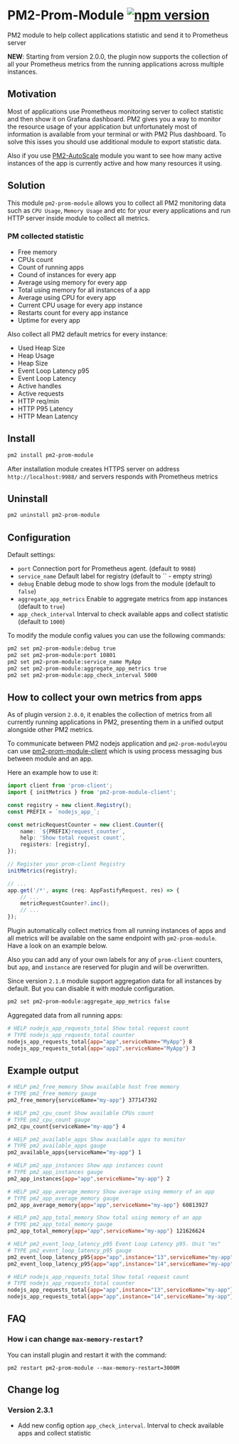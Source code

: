 # PM2-Prom-Module [![npm version](https://badge.fury.io/js/pm2-prom-module.svg)](https://www.npmjs.com/package/pm2-prom-module)

PM2 module to help collect applications statistic and send it to Prometheus server

**NEW**: Starting from version 2.0.0, the plugin now supports the collection of all your Prometheus metrics from the running applications across multiple instances.

## Motivation

Most of applications use Prometheus monitoring server to collect statistic and then show it on Grafana dashboard. PM2 gives you a way to monitor the resource usage of your application but unfortunately most of information is available from your terminal or with PM2 Plus dashboard. To solve this isses you should use additional module to export statistic data.

Also if you use [PM2-AutoScale](https://www.npmjs.com/package/pm2-autoscale) module you want to see how many active instances of the app is currently active and how many resources it using.

## Solution

This module `pm2-prom-module` allows you to collect all PM2 monitoring data such as `CPU Usage`, `Memory Usage` and etc for your every applications and run HTTP server inside module to collect all metrics.

### PM collected statistic

-   Free memory
-   CPUs count
-   Count of running apps
-   Cound of instances for every app
-   Average using memory for every app
-   Total using memory for all instances of a app
-   Average using CPU for every app
-   Current CPU usage for every app instance
-   Restarts count for every app instance
-   Uptime for every app

Also collect all PM2 default metrics for every instance:

-   Used Heap Size
-   Heap Usage
-   Heap Size
-   Event Loop Latency p95
-   Event Loop Latency
-   Active handles
-   Active requests
-   HTTP req/min
-   HTTP P95 Latency
-   HTTP Mean Latency

## Install

```bash
pm2 install pm2-prom-module
```

After installation module creates HTTPS server on address `http://localhost:9988/` and servers responds with Prometheus metrics

## Uninstall

```bash
pm2 uninstall pm2-prom-module
```

## Configuration

Default settings:

-   `port` Connection port for Prometheus agent. (default to `9988`)
-   `service_name` Default label for registry (default to `` - empty string)
-   `debug` Enable debug mode to show logs from the module (default to `false`)
-   `aggregate_app_metrics` Enable to aggregate metrics from app instances (default to `true`)
-   `app_check_interval` Interval to check available apps and collect statistic (default to `1000`)

To modify the module config values you can use the following commands:

```bash
pm2 set pm2-prom-module:debug true
pm2 set pm2-prom-module:port 10801
pm2 set pm2-prom-module:service_name MyApp
pm2 set pm2-prom-module:aggregate_app_metrics true
pm2 set pm2-prom-module:app_check_interval 5000
```

## How to collect your own metrics from apps

As of plugin version `2.0.0`, it enables the collection of metrics from all currently running applications in PM2, presenting them in a unified output alongside other PM2 metrics.

To communicate between PM2 nodejs application and `pm2-prom-module`you can use [pm2-prom-module-client](https://www.npmjs.com/package/pm2-prom-module-client) which is using process messaging bus between module and an app.

Here an example how to use it:

```typescript
import client from 'prom-client';
import { initMetrics } from 'pm2-prom-module-client';

const registry = new client.Registry();
const PREFIX = `nodejs_app_`;

const metricRequestCounter = new client.Counter({
    name: `${PREFIX}request_counter`,
    help: 'Show total request count',
    registers: [registry],
});

// Register your prom-client Registry
initMetrics(registry);

// ...
app.get('/*', async (req: AppFastifyRequest, res) => {
    // ...
    metricRequestCounter?.inc();
    // ...
});
```

Plugin automatically collect metrics from all running instances of apps and all metrics will be available on the same endpoint with `pm2-prom-module`. Have a look on an example below.

Also you can add any of your own labels for any of `prom-client` counters, but `app`, and `instance` are reserved for plugin and will be overwritten.

Since version `2.1.0` module support aggregation data for all instances by default.
But you can disable it with module configuration.

```bash
pm2 set pm2-prom-module:aggregate_app_metrics false
```

Aggregated data from all running apps:

```bash
# HELP nodejs_app_requests_total Show total request count
# TYPE nodejs_app_requests_total counter
nodejs_app_requests_total{app="app",serviceName="MyApp"} 8
nodejs_app_requests_total{app="app2",serviceName="MyApp"} 3
```

## Example output

```bash
# HELP pm2_free_memory Show available host free memory
# TYPE pm2_free_memory gauge
pm2_free_memory{serviceName="my-app"} 377147392

# HELP pm2_cpu_count Show available CPUs count
# TYPE pm2_cpu_count gauge
pm2_cpu_count{serviceName="my-app"} 4

# HELP pm2_available_apps Show available apps to monitor
# TYPE pm2_available_apps gauge
pm2_available_apps{serviceName="my-app"} 1

# HELP pm2_app_instances Show app instances count
# TYPE pm2_app_instances gauge
pm2_app_instances{app="app",serviceName="my-app"} 2

# HELP pm2_app_average_memory Show average using memory of an app
# TYPE pm2_app_average_memory gauge
pm2_app_average_memory{app="app",serviceName="my-app"} 60813927

# HELP pm2_app_total_memory Show total using memory of an app
# TYPE pm2_app_total_memory gauge
pm2_app_total_memory{app="app",serviceName="my-app"} 121626624

# HELP pm2_event_loop_latency_p95 Event Loop Latency p95. Unit "ms"
# TYPE pm2_event_loop_latency_p95 gauge
pm2_event_loop_latency_p95{app="app",instance="13",serviceName="my-app"} 2.55
pm2_event_loop_latency_p95{app="app",instance="14",serviceName="my-app"} 2.48

# HELP nodejs_app_requests_total Show total request count
# TYPE nodejs_app_requests_total counter
nodejs_app_requests_total{app="app",instance="13",serviceName="my-app"} 10
nodejs_app_requests_total{app="app",instance="14",serviceName="my-app"} 17
```

## FAQ

### How i can change `max-memory-restart`?

You can install plugin and restart it with the command:

```
pm2 restart pm2-prom-module --max-memory-restart=3000M
```

## Change log

### Version 2.3.1

-   Add new config option `app_check_interval`. Interval to check available apps and collect statistic
